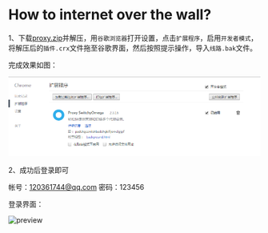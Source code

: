 # How to internet over the wall?

1、下载[proxy.zip](./part5/proxy.zip)并解压，用`谷歌浏览器`打开设置，点击`扩展程序`，启用`开发者模式`，将解压后的`插件.crx`文件拖至谷歌界面，然后按照提示操作，导入`线路.bak`文件。

完成效果如图：

![chrome](../part5/chrome.png)

2、成功后登录即可

帐号：120361744@qq.com
密码：123456

登录界面：

![preview]()